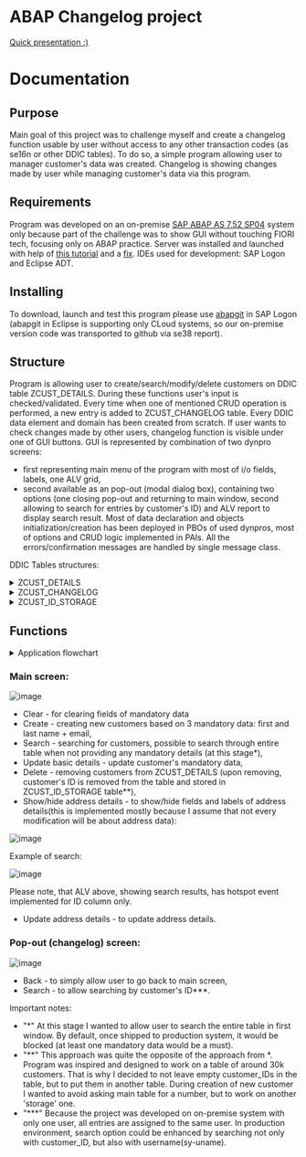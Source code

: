 # ABAP Changelog project
[Quick presentation :)](https://youtu.be/z3L1WhiMtHA)

# Documentation
## Purpose
Main goal of this project was to challenge myself and create a changelog function usable by user without access to any other transaction codes (as se16n or other DDIC tables).
To do so, a simple program allowing user to manager customer's data was created. Changelog is showing changes made by user while managing customer's data via this program.


## Requirements
Program was developed on an on-premise [SAP ABAP AS 7.52 SP04](https://developers.sap.com/trials-downloads.html?search=7.52) system only because part of the challenge was to show GUI without touching FIORI tech, focusing only on ABAP practice. Server was installed and launched with help of [this tutorial](https://abapacademy.com/blog/how-to-install-free-sap-system/) and a [fix](https://community.sap.com/t5/technology-blogs-by-members/adjusting-installer-script-for-sap-netweaver-dev-edition-for-distros-with/ba-p/13492318).
IDEs used for development: SAP Logon and Eclipse ADT. 


## Installing
To download, launch and test this program please use [abapgit](https://docs.abapgit.org/) in SAP Logon (abapgit in Eclipse is supporting only CLoud systems, so our on-premise version code was transported to github via se38 report). 


## Structure
Program is allowing user to create/search/modify/delete customers on DDIC table ZCUST_DETAILS. During these functions user's input is checked/validated.
Every time when one of mentioned CRUD operation is performed, a new entry is added to ZCUST_CHANGELOG table. Every DDIC data element and domain has been created from scratch.
If user wants to check changes made by other users, changelog function is visible under one of GUI buttons. 
GUI is represented by combination of two dynpro screens:
- first representing main menu of the program with most of i/o fields, labels, one ALV grid,
- second available as an pop-out (modal dialog box), containing two options (one closing pop-out and returning to main window, second allowing to search for entries by customer's ID) and ALV report to display search result.
Most of data declaration and objects initialization/creation has been deployed in PBOs of used dynpros, most of options and CRUD logic implemented in PAIs.
All the errors/confirmation messages are handled by single message class.

DDIC Tables structures:
<details>
<summary>ZCUST_DETAILS</summary>
  
| Table | Field | Key | Data Element | Domain | Data type | Lenght |
| --- | --- | --- | --- | --- | --- | --- |
| ZCUST_DETAILS | Client | X | MANDT | MANDT | CLNT | 3 |
|  | Cust_id | X | ZCID | ZCID_D | NUMC | 10 |
|  | Cust_fname |  | ZCNAME | ZCNAME_D | CHAR | 20 |
|  | Cust_lname |  | ZCNAME | ZCNAME_D | CHAR | 20 |
|  | Cust_gender |  | ZCGENDER | ZCGENDER_D | CHAR | 1 |
|  | Cust_email |  | ZCEMAIL | ZCEMAIL_D | CHAR | 40 |
|  | Cust_phone |  | ZCPHONE | ZCPHONE_D | NUMC | 12 |
|  | Cust_postal_code |  | ZCPOSTALCODE | ZCPOSTALCODE | CHAR | 10 |
|  | Cust_street |  | ZCSTREET | ZCSTREET_D | CHAR | 50 |
|  | Cust_home_number |  | ZCHNUMBER | ZCHNUM_D | CHAR | 10 |
|  | Cust_aprtm_number |  | ZCANUMBER | ZCANUMBER_D | CHAR | 10 |
|  | Cust_city |  | ZCCITY | ZDOM_CITY | CHAR | 20 |

</details>

<details>
<summary>ZCUST_CHANGELOG</summary>

| Table | Field | Key | Data Element | Domain | Data type | Lenght |
| --- | --- | --- | --- | --- | --- | --- |
| ZCUST_CHANGELOG | Client | X | MANDT | MANDT | CLNT | 3 |
|  | Cur_user | X | ZCSYUNAME | ZDOM_SYUNAME | CHAR | 20 |
|  | Cur_date | X | ZCDATE | ZDOM_DATE | DATS | 8 |
|  | Cur_time | X | ZCTIME | ZDOM_TIME | TIMS | 6 |
|  | Customer_id | X | ZCID | ZCID_D | NUMC | 10 |
|  | Field_name | X | ZCFIELDNAME | ZDOM_FIELDNAME | CHAR | 20 |
|  | Value_before |  | ZCVALUEMOD | ZDOM_VALUEMOD | CHAR | 50 |
|  | Value_after |  | ZCVALUEMOD | ZDOM_VALUEMOD | CHAR | 50 |
|  | Operation_type |  | ZCOPERNAME | ZDOM_OPERTIME | CHAR | 50 |

</details>

<details>
<summary>ZCUST_ID_STORAGE</summary>

| Table | Field | Key | Data Element | Domain | Data type | Lenght |
| --- | --- | --- | --- | --- | --- | --- |
| ZCUST_ID_STORAGE | Client | X | MANDT | MANDT | CLNT | 3 |
|  | Customer_id | X | ZCID | ZCID_D | NUMC | 10 |

</details>

## Functions
<details>
<summary>Application flowchart</summary>
  
<details>  
  <summary>Dynpro 1 / Main window</summary>
  
![dynpro 001](https://github.com/user-attachments/assets/6163d1e8-c53f-435b-8529-653c027a9eea)

</details>

<details>  
  <summary>Dynpro 2 / Changelog popout</summary>
  
![dynpro 002](https://github.com/user-attachments/assets/c67a2e95-e520-46dd-92c9-253e0c4c8743)

</details>

</details>

### Main screen:
![image](https://github.com/user-attachments/assets/afe79224-f11d-4b24-8946-8b57889ffc67)

- Clear - for clearing fields of mandatory data
- Create - creating new customers based on 3 mandatory data: first and last name + email,
- Search - searching for customers, possible to search through entire table when not providing any mandatory details (at this stage*),
- Update basic details - update customer's mandatory data,
- Delete - removing customers from ZCUST_DETAILS (upon removing, customer's ID is removed from the table and stored in ZCUST_ID_STORAGE table**),
- Show/hide address details - to show/hide fields and labels of address details(this is implemented mostly because I assume that not every modification will be about address data):

![image](https://github.com/user-attachments/assets/d27d466a-cc47-450a-a866-e83334024cb8)

Example of search:

![image](https://github.com/user-attachments/assets/4b35e064-2e7d-4ea0-a2fb-9e364ea87a97)


Please note, that ALV above, showing search results, has hotspot event implemented for ID column only.

- Update address details - to update address details.
### Pop-out (changelog) screen:
![image](https://github.com/user-attachments/assets/0c939758-6b39-4aef-ab26-b1734abd4ac0)


- Back - to simply allow user to go back to main screen,
- Search - to allow searching by customer's ID***.

Important notes:
- "*" At this stage I wanted to allow user to search the entire table in first window. By default, once shipped to production system, it would be blocked (at least one mandatory data would be a must).
- "**" This approach was quite the opposite of the approach from *. Program was inspired and designed to work on a table of around 30k customers. That is why I decided to not leave empty customer_IDs in the table, but to put them in another table. During creation of new customer I wanted to avoid asking main table for a number, but to work on another 'storage' one.
- "***" Because the project was developed on on-premise system with only one user, all entries are assigned to the same user. In production environment, search option could be enhanced by searching not only with customer_ID, but also with username(sy-uname).










